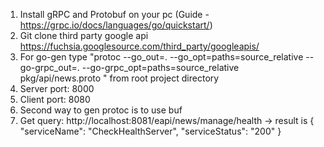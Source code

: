1. Install gRPC and Protobuf on your pc (Guide - https://grpc.io/docs/languages/go/quickstart/)
2. Git clone third party google api https://fuchsia.googlesource.com/third_party/googleapis/
3. For go-gen type "protoc --go_out=. --go_opt=paths=source_relative     --go-grpc_out=. --go-grpc_opt=paths=source_relative     pkg/api/news.proto
   " from root project directory
4. Server port: 8000
5. Client port: 8080
6. Second way to gen protoc is to use buf
7. Get query: http://localhost:8081/eapi/news/manage/health -> result is {
   "serviceName": "CheckHealthServer",
   "serviceStatus": "200"
   }